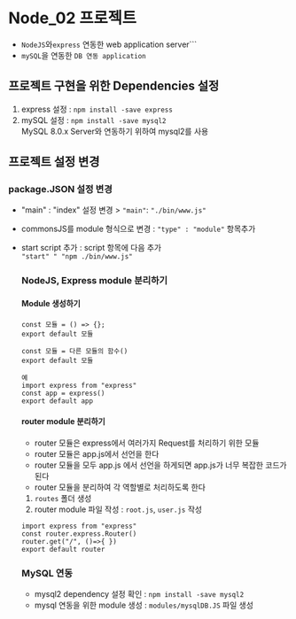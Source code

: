 # Node_02 프로젝트

- `NodeJS`와`express` 연동한 web application server```
- `mySQL`을 연동한 `DB 연동 application`

## 프로젝트 구현을 위한 Dependencies 설정

1. express 설정 : `npm install -save express`
2. mySQL 설정 : `npm install -save mysql2`  
   MySQL 8.0.x Server와 연동하기 위하여 mysql2를 사용

## 프로젝트 설정 변경

### package.JSON 설정 변경

- "main" : "index" 설정 변경 > `"main"`: `"./bin/www.js"`
- commonsJS를 module 형식으로 변경 : `"type" : "module"` 항목추가
- start script 추가 : script 항목에 다음 추가  
  `"start" " "npm ./bin/www.js"`

  ### NodeJS, Express module 분리하기

  #### Module 생성하기

  ```
  const 모듈 = () => {};
  export default 모듈
  ```

  ```
  const 모듈 = 다른 모듈의 함수()
  export default 모듈

  예
  import express from "express"
  const app = express()
  export default app
  ```

  #### router module 분리하기

  - router 모듈은 express에서 여러가지 Request를 처리하기 위한 모듈
  - router 모듈은 app.js에서 선언을 한다
  - router 모듈을 모두 app.js 에서 선언을 하게되면 app.js가 너무 복잡한 코드가 된다
  - router 모듈을 분리하여 각 역할별로 처리하도록 한다

  1. `routes` 폴더 생성
  2. router module 파일 작성 : `root.js`, `user.js` 작성

  ```
  import express from "express"
  const router.express.Router()
  router.get("/", ()=>{ })
  export default router
  ```

  ### MySQL 연동

  - mysql2 dependency 설정 확인 : `npm install -save mysql2`
  - mysql 연동을 위한 module 생성 : `modules/mysqlDB.JS` 파일 생성
